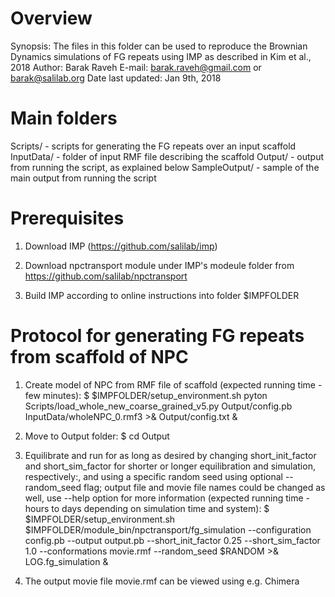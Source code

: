  Overview
==========
Synopsis: The files in this folder can be used to reproduce the Brownian Dynamics simulations of FG repeats using IMP
          as described in Kim et al., 2018
Author: Barak Raveh
E-mail: barak.raveh@gmail.com or barak@salilab.org
Date last updated: Jan 9th, 2018

 Main folders
==============
Scripts/ - scripts for generating the FG repeats over an input scaffold
InputData/ - folder of input RMF file describing the scaffold
Output/ - output from running the script, as explained below
SampleOutput/ - sample of the main output from running the script

 Prerequisites
===============
1) Download IMP (https://github.com/salilab/imp)

2) Download npctransport module under IMP's modeule folder from https://github.com/salilab/npctransport

3) Build IMP according to online instructions into folder $IMPFOLDER

 Protocol for generating FG repeats from scaffold of NPC
=========================================================
1) Create model of NPC from RMF file of scaffold (expected running time - few minutes):
$ $IMPFOLDER/setup_environment.sh pyton Scripts/load_whole_new_coarse_grained_v5.py Output/config.pb InputData/wholeNPC_0.rmf3  >& Output/config.txt &

2) Move to Output folder:
$ cd Output

3) Equilibrate and run for as long as desired by changing short_init_factor and short_sim_factor for shorter or longer equilibration and simulation, respectively:, and using a specific random seed using optional --random_seed flag; output file and movie file names could be changed as well, use --help option for more information (expected running time - hours to days depending on simulation time and system):
$ $IMPFOLDER/setup_environment.sh $IMPFOLDER/module_bin/npctransport/fg_simulation --configuration config.pb  --output output.pb --short_init_factor 0.25 --short_sim_factor 1.0 --conformations movie.rmf --random_seed $RANDOM >& LOG.fg_simulation &

4) The output movie file movie.rmf can be viewed using e.g. Chimera
